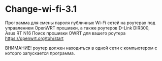 # Change-wi-fi-3.1
Программа для смены пароля публичных Wi-Fi сетей на роутерах под управлением OpenWRT прошивки, а также роутеров D-Link DIR300, Asus RT N16
Поиск прошивки OWRT для вашего роутера <https://openwrt.org/toh/start>


ВНИМАНИЕ! роутер должен находиться в одной сети с компьютером с которго запускается программа.

